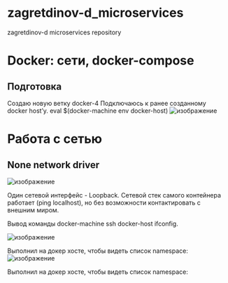 # zagretdinov-d_microservices
zagretdinov-d microservices repository

# Docker: сети, docker-compose
## Подготовка
Создаю новую ветку docker-4
Подключаюсь к ранее созданному docker host’у.
eval $(docker-machine env docker-host)
![изображение](https://user-images.githubusercontent.com/85208391/131217349-ac12633b-fd5d-47b3-bbaf-a2ae05681eec.png)

# Работа с сетью
## None network driver
![изображение](https://user-images.githubusercontent.com/85208391/131217380-88a12b03-ba49-4ec4-9d48-7952f9050bd7.png)

Один сетевой интерфейс - Loopback. Сетевой стек самого контейнера работает (ping localhost), но без возможности контактировать с внешним миром.

Вывод команды docker-machine ssh docker-host ifconfig.

![изображение](https://user-images.githubusercontent.com/85208391/131217404-201cfcb8-c1d3-42d7-9f88-4e9ee81eabaa.png)

Выполнил на докер хосте, чтобы видеть список namespace:
![изображение](https://user-images.githubusercontent.com/85208391/131217435-afef2d70-0bac-4426-bfce-80bd039e2a84.png)


Выполнил на докер хосте, чтобы видеть список namespace:



